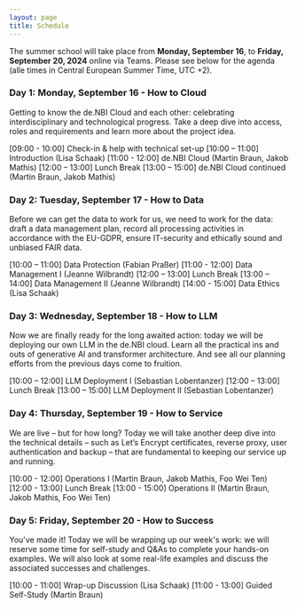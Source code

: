 ```yaml
---
layout: page
title: Schedule
---
```


The summer school will take place from **Monday, September 16**, to **Friday, September 20, 2024** online via Teams. Please see below for the agenda (alle times in Central European Summer Time, UTC +2).


### Day 1: Monday, September 16 - How to Cloud

Getting to know the de.NBI Cloud and each other: celebrating interdisciplinary and technological progress. Take a deep dive into access, roles and requirements and learn more about the project idea. 

[09:00 - 10:00] Check-in & help with technical set-up
[10:00 – 11:00] Introduction (Lisa Schaak)
[11:00 - 12:00] de.NBI Cloud (Martin Braun, Jakob Mathis)
[12:00 – 13:00] Lunch Break
[13:00 – 15:00] de.NBI Cloud continued (Martin Braun, Jakob Mathis)

  
### Day 2: Tuesday, September 17 - How to Data

Before we can get the data to work for us, we need to work for the data: draft a data management plan, record all processing activities in accordance with the EU-GDPR, ensure IT-security and ethically sound and unbiased FAIR data.
  
[10:00 – 11:00] Data Protection (Fabian Praßer)
[11:00 - 12:00] Data Management I (Jeanne Wilbrandt)
[12:00 – 13:00] Lunch Break
[13:00 – 14:00] Data Management II (Jeanne Wilbrandt)
[14:00 - 15:00] Data Ethics (Lisa Schaak)


  
### Day 3: Wednesday, September 18 - How to LLM

 Now we are finally ready for the long awaited action: today we will be deploying our own LLM in the de.NBI cloud. Learn all the practical ins and outs of generative AI and transformer architecture. And see all our planning efforts from the previous days come to fruition.

[10:00 – 12:00] LLM Deployment I (Sebastian Lobentanzer)
[12:00 – 13:00] Lunch Break
[13:00 – 15:00] LLM Deployment II (Sebastian Lobentanzer)


### Day 4: Thursday, September 19 - How to Service
  
We are live – but for how long? Today we will take another deep dive into the technical details – such as Let’s Encrypt certificates, reverse proxy, user authentication and backup – that are fundamental to keeping our service up and running.

[10:00 - 12:00] Operations I (Martin Braun, Jakob Mathis, Foo Wei Ten)
[12:00 - 13:00] Lunch Break
[13:00 - 15:00] Operations II (Martin Braun, Jakob Mathis, Foo Wei Ten)

### Day 5: Friday, September 20 - How to Success
   
You've made it! Today we will be wrapping up our week's work: we will reserve some time for self-study and Q&As to complete your hands-on examples. We will also look at some real-life examples and discuss the associated successes and challenges.

[10:00 - 11:00] Wrap-up Discussion (Lisa Schaak)
[11:00 - 13:00] Guided Self-Study (Martin Braun)